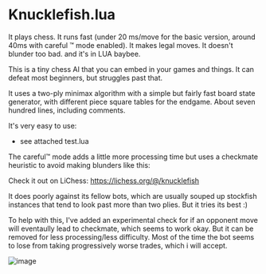 Knucklefish.lua
===========

It plays chess.
It runs fast (under 20 ms/move for the basic version, around 40ms with careful :tm: mode enabled).
It makes legal moves.
It doesn't blunder too bad.
and it's in LUA baybee.

This is a tiny chess AI that you can embed in your games and things. It can defeat most beginners, but struggles past that.

It uses a two-ply minimax algorithm with a simple but fairly fast board state generator, with different piece square tables for the endgame. About seven hundred lines, including comments.

It's very easy to use:



- see attached test.lua



The careful:tm: mode adds a little more processing time but uses a checkmate heuristic to avoid making blunders like this:




Check it out on LiChess: https://lichess.org/@/knucklefish

It does poorly against its fellow bots, which are usually souped up stockfish instances that tend to look past more than two plies. But it tries its best :)

To help with this, I've added an experimental check for if an opponent move will eventaully lead to checkmate, which seems to work okay. But it can be removed for less processing/less difficulty. Most of the time the bot seems to lose from taking progressively worse trades, which i will accept.

![image](https://user-images.githubusercontent.com/8826899/137644069-6bd950da-f6cb-4e71-bd16-cf4e1cc782ac.png)
